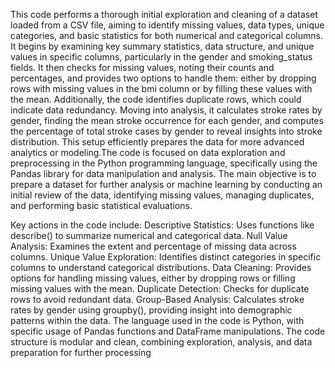 This code performs a thorough initial exploration and cleaning of a dataset loaded from a CSV file, aiming to identify missing values, data types, unique categories,
and basic statistics for both numerical and categorical columns. It begins by examining key summary statistics, data structure, and unique values in specific columns,
particularly in the gender and smoking_status fields. It then checks for missing values, noting their counts and percentages, and provides two options to handle them: 
either by dropping rows with missing values in the bmi column or by filling these values with the mean. Additionally, the code identifies duplicate rows, which could indicate 
data redundancy. Moving into analysis, it calculates stroke rates by gender, finding the mean stroke occurrence for each gender, and computes the percentage of total stroke
cases by gender to reveal insights into stroke distribution. This setup efficiently prepares the data for more advanced analytics or modeling.The code is focused on data
exploration and preprocessing in the Python programming language, specifically using the Pandas library for data manipulation and analysis. The main objective is to prepare 
a dataset for further analysis or machine learning by conducting an initial review of the data, identifying missing values, managing duplicates, and performing basic
statistical evaluations.

Key actions in the code include:
Descriptive Statistics: Uses functions like describe() to summarize numerical and categorical data.
Null Value Analysis: Examines the extent and percentage of missing data across columns.
Unique Value Exploration: Identifies distinct categories in specific columns to understand categorical distributions.
Data Cleaning: Provides options for handling missing values, either by dropping rows or filling missing values with the mean.
Duplicate Detection: Checks for duplicate rows to avoid redundant data.
Group-Based Analysis: Calculates stroke rates by gender using groupby(), providing insight into demographic patterns within the data.
The language used in the code is Python, with specific usage of Pandas functions and DataFrame manipulations. The code structure is modular and clean, combining exploration,
analysis, and data preparation for further processing
